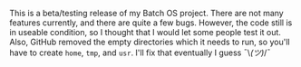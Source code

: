 This is a beta/testing release of my Batch OS project.
There are not many features currently, and there are quite a few bugs. However, the code still is in useable condition, so I thought that I would let some people test it out.
Also, GitHub removed the empty directories which it needs to run, so you'll have to create `home`, `tmp`, and `usr`. I'll fix that eventually I guess ¯\\_(ツ)_/¯
